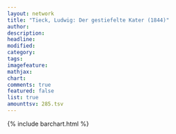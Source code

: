 ```yaml
---
layout: network
title: "Tieck, Ludwig: Der gestiefelte Kater (1844)"
author:
description:
headline:
modified:
category:
tags:
imagefeature: 
mathjax: 
chart: 
comments: true
featured: false
list: true
amounttsv: 285.tsv
---
```

{% include barchart.html %}
